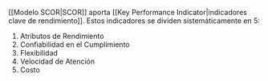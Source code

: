 [[Modelo SCOR|SCOR]] aporta [[Key Performance Indicator|indicadores clave de rendimiento]]. Estos indicadores se dividen sistemáticamente en 5: 

1. Atributos de Rendimiento
2. Confiabilidad en el Cumplimiento
3. Flexibilidad
4. Velocidad de Atención
5. Costo